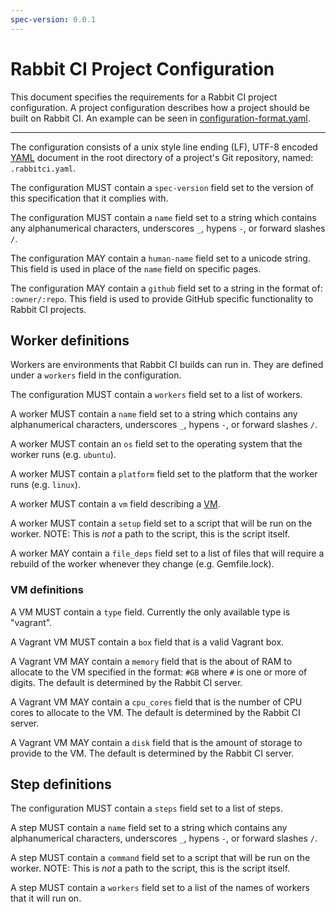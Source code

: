 ```yaml
---
spec-version: 0.0.1
---
```


# Rabbit CI Project Configuration

This document specifies the requirements for a Rabbit CI project
configuration. A project configuration describes how a project should
be built on Rabbit CI. An example can be seen in
[configuration-format.yaml](configuration-format.yaml).

***

The configuration consists of a unix style line ending (LF), UTF-8
encoded [YAML](http://yaml.org) document in the root directory of a
project's Git repository, named: `.rabbitci.yaml`.

The configuration MUST contain a `spec-version` field set to the
version of this specification that it complies with.

The configuration MUST contain a `name` field set to a string which
contains any alphanumerical characters, underscores `_`, hypens `-`,
or forward slashes `/`.

The configuration MAY contain a `human-name` field set to a unicode
string. This field is used in place of the `name` field on specific
pages.

The configuration MAY contain a `github` field set to a string in the
format of: `:owner/:repo`. This field is used to provide GitHub
specific functionality to Rabbit CI projects.

## Worker definitions

Workers are environments that Rabbit CI builds can run in. They are
defined under a `workers` field in the configuration.

The configuration MUST contain a `workers` field set to a list of
workers.

A worker MUST contain a `name` field set to a string which contains
any alphanumerical characters, underscores `_`, hypens `-`, or forward
slashes `/`.

A worker MUST contain an `os` field set to the operating system that
the worker runs (e.g. `ubuntu`).

A worker MUST contain a `platform` field set to the platform that the
worker runs (e.g. `linux`).

A worker MUST contain a `vm` field describing a [VM](#vm-definitions).

A worker MUST contain a `setup` field set to a script that will be run
on the worker. NOTE: This is _not_ a path to the script, this is the
script itself.

A worker MAY contain a `file_deps` field set to a list of files that
will require a rebuild of the worker whenever they change
(e.g. Gemfile.lock).

### VM definitions

A VM MUST contain a `type` field. Currently the only available type is
"vagrant".

A Vagrant VM MUST contain a `box` field that is a valid Vagrant box.

A Vagrant VM MAY contain a `memory` field that is the about of RAM to
allocate to the VM specified in the format: `#GB` where `#` is one or
more of digits. The default is determined by the Rabbit CI server.

A Vagrant VM MAY contain a `cpu_cores` field that is the number of CPU
cores to allocate to the VM. The default is determined by the Rabbit
CI server.

A Vagrant VM MAY contain a `disk` field that is the amount of storage
to provide to the VM. The default is determined by the Rabbit CI
server.

## Step definitions

The configuration MUST contain a `steps` field set to a list of steps.

A step MUST contain a `name` field set to a string which contains
any alphanumerical characters, underscores `_`, hypens `-`, or forward
slashes `/`.

A step MUST contain a `command` field set to a script that will be run
on the worker. NOTE: This is _not_ a path to the script, this is the
script itself.

A step MUST contain a `workers` field set to a list of the names of
workers that it will run on.

